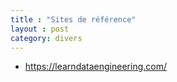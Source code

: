 ```yaml
---
title : "Sites de référence"
layout : post
category: divers
---
```


- <https://learndataengineering.com/>